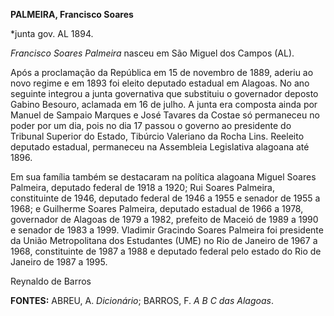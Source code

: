 **PALMEIRA, Francisco Soares**

\*junta gov. AL 1894.

*Francisco Soares Palmeira* nasceu em São Miguel dos Campos (AL).

Após a proclamação da República em 15 de novembro de 1889, aderiu ao
novo regime e em 1893 foi eleito deputado estadual em Alagoas. No ano
seguinte integrou a junta governativa que substituiu o governador
deposto Gabino Besouro, aclamada em 16 de julho. A junta era composta
ainda por Manuel de Sampaio Marques e José Tavares da Costae só
permaneceu no poder por um dia, pois no dia 17 passou o governo ao
presidente do Tribunal Superior do Estado, Tibúrcio Valeriano da Rocha
Lins. Reeleito deputado estadual, permaneceu na Assembleia Legislativa
alagoana até 1896.

Em sua família também se destacaram na política alagoana Miguel Soares
Palmeira, deputado federal de 1918 a 1920; Rui Soares Palmeira,
constituinte de 1946, deputado federal de 1946 a 1955 e senador de 1955
a 1968; e Guilherme Soares Palmeira, deputado estadual de 1966 a 1978,
governador de Alagoas de 1979 a 1982, prefeito de Maceió de 1989 a 1990
e senador de 1983 a 1999. Vladimir Gracindo Soares Palmeira foi
presidente da União Metropolitana dos Estudantes (UME) no Rio de Janeiro
de 1967 a 1968, constituinte de 1987 a 1988 e deputado federal pelo
estado do Rio de Janeiro de 1987 a 1995.

Reynaldo de Barros

**FONTES:** ABREU, A. *Dicionário*; BARROS, F. *A B C das Alagoas*.
